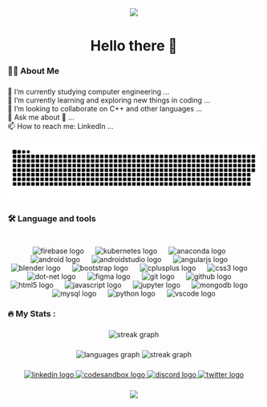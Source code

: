 <div align="center">
  <img height="150" src="https://camo.githubusercontent.com/62da68eb62b1e5f175f7d1f0191dd89a653d7908feb22d37d4a0ab07365d6791/68747470733a2f2f6d656469612e67697068792e636f6d2f6d656469612f4d3967624264396e6244724f5475314d71782f67697068792e676966"  />
</div>

###

<h1 align="center">Hello there 👋</h1>

###

<h3 align="left">👩‍💻  About Me</h3>

###

<p align="left">🔭 I’m currently studying computer engineering ...<br>🌱 I’m currently learning and exploring new things in coding ...<br>👯 I’m looking to collaborate on C++ and other languages ...<br>💬 Ask me about 🤔 ...<br>📫 How to reach me: LinkedIn ...</p>

###

<img src="https://raw.githubusercontent.com/Mahesh0911/Mahesh0911/output/snake.svg" alt="Snake animation" />

###

<h3 align="left">🛠 Language and tools</h3>

###

<br clear="both">

<div align="center">
  <img src="https://cdn.simpleicons.org/firebase/FFCA28" height="30" alt="firebase logo"  />
  <img width="15" />
  <img src="https://cdn.simpleicons.org/kubernetes/326CE5" height="30" alt="kubernetes logo"  />
  <img width="15" />
  <img src="https://cdn.simpleicons.org/anaconda/44A833" height="30" alt="anaconda logo"  />
  <img width="15" />
  <img src="https://cdn.simpleicons.org/android/3DDC84" height="30" alt="android logo"  />
  <img width="15" />
  <img src="https://cdn.simpleicons.org/androidstudio/3DDC84" height="30" alt="androidstudio logo"  />
  <img width="15" />
  <img src="https://cdn.simpleicons.org/angular/DD0031" height="30" alt="angularjs logo"  />
  <img width="15" />
  <img src="https://cdn.simpleicons.org/blender/F5792A" height="30" alt="blender logo"  />
  <img width="15" />
  <img src="https://cdn.simpleicons.org/bootstrap/7952B3" height="30" alt="bootstrap logo"  />
  <img width="15" />
  <img src="https://cdn.simpleicons.org/c++/00599C" height="30" alt="cplusplus logo"  />
  <img width="15" />
  <img src="https://cdn.simpleicons.org/css3/1572B6" height="30" alt="css3 logo"  />
  <img width="15" />
  <img src="https://cdn.simpleicons.org/dotnet/512BD4" height="30" alt="dot-net logo"  />
  <img width="15" />
  <img src="https://cdn.simpleicons.org/figma/F24E1E" height="30" alt="figma logo"  />
  <img width="15" />
  <img src="https://cdn.simpleicons.org/git/F05032" height="30" alt="git logo"  />
  <img width="15" />
  <img src="https://cdn.simpleicons.org/github/181717" height="30" alt="github logo"  />
  <img width="15" />
  <img src="https://cdn.simpleicons.org/html5/E34F26" height="30" alt="html5 logo"  />
  <img width="15" />
  <img src="https://cdn.simpleicons.org/javascript/F7DF1E" height="30" alt="javascript logo"  />
  <img width="15" />
  <img src="https://cdn.simpleicons.org/jupyter/F37626" height="30" alt="jupyter logo"  />
  <img width="15" />
  <img src="https://cdn.simpleicons.org/mongodb/47A248" height="30" alt="mongodb logo"  />
  <img width="15" />
  <img src="https://cdn.simpleicons.org/mysql/4479A1" height="30" alt="mysql logo"  />
  <img width="15" />
  <img src="https://cdn.simpleicons.org/python/3776AB" height="30" alt="python logo"  />
  <img width="15" />
  <img src="https://cdn.simpleicons.org/visualstudiocode/007ACC" height="30" alt="vscode logo"  />
</div>

###

<h3 align="left">🔥   My Stats :</h3>

###

<div align="center">
  <img src="https://streak-stats.demolab.com?user=Mahesh0911&locale=en&mode=daily&theme=dark&hide_border=false&border_radius=5&order=3" height="220" alt="streak graph"  />
</div>

###

<div align="center">
  <img src="https://github-readme-stats.vercel.app/api/top-langs?username=Mahesh0911&locale=en&hide_title=false&layout=compact&card_width=320&langs_count=5&theme=dracula&hide_border=true&order=2" height="150" alt="languages graph"  />
  <img src="https://streak-stats.demolab.com?user=Mahesh0911&locale=en&mode=daily&theme=dracula&hide_border=true&border_radius=5&order=3" height="150" alt="streak graph"  />
</div>

###

<div align="center">
  <a href="linkedin.com/in/mahesh-dudhe-5385451bb" target="_blank">
    <img src="https://raw.githubusercontent.com/maurodesouza/profile-readme-generator/master/src/assets/icons/social/linkedin/default.svg" width="45" height="30" alt="linkedin logo"  />
  </a>
  <a href="https://codesandbox.io/u/Mahesh09" target="_blank">
    <img src="https://raw.githubusercontent.com/maurodesouza/profile-readme-generator/master/src/assets/icons/social/codesandbox/default.svg" width="45" height="30" alt="codesandbox logo"  />
  </a>
  <a href="https://discordapp.com/users/833582655668486194" target="_blank">
    <img src="https://raw.githubusercontent.com/maurodesouza/profile-readme-generator/master/src/assets/icons/social/discord/default.svg" width="45" height="30" alt="discord logo"  />
  </a>
  <a href="https://twitter.com/Mahe__RD" target="_blank">
    <img src="https://raw.githubusercontent.com/maurodesouza/profile-readme-generator/master/src/assets/icons/social/twitter/default.svg" width="45" height="30" alt="twitter logo"  />
  </a>
</div>

###

<div align="center">
  <img src="https://profile-counter.glitch.me/Mahesh0911/count.svg?"  />
</div>

###
